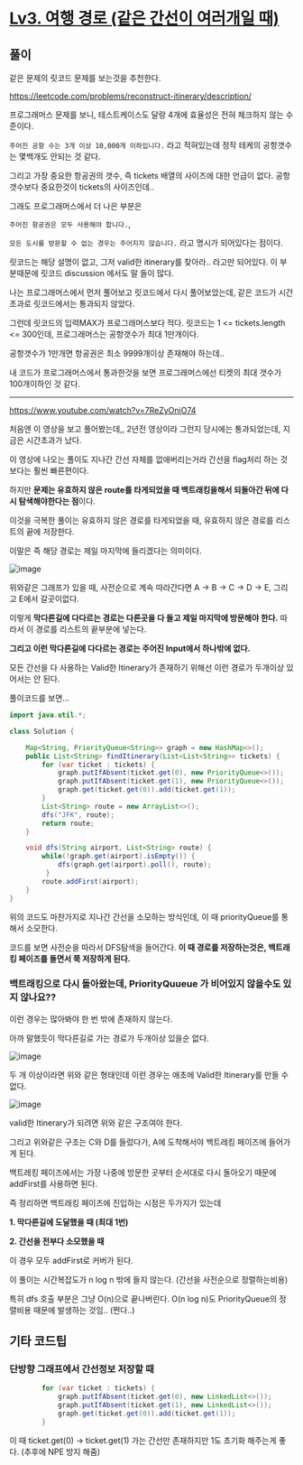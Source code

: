 # [Lv3. 여행 경로 (같은 간선이 여러개일 때)](https://school.programmers.co.kr/learn/courses/30/lessons/43164?language=java)

## 풀이

같은 문제의 릿코드 문제를 보는것을 추천한다.

https://leetcode.com/problems/reconstruct-itinerary/description/

프로그래머스 문제를 보니, 테스트케이스도 달랑 4개에 효율성은 전혀 체크하지 않는 수준이다.

`주어진 공항 수는 3개 이상 10,000개 이하입니다.` 라고 적혀있는데 정작 테케의 공항갯수는 몇백개도 안되는 것 같다.

그리고 가장 중요한 항공권의 갯수, 즉 tickets 배열의 사이즈에 대한 언급이 없다. 공항갯수보다 중요한것이 tickets의 사이즈인데..

그래도 프로그래머스에서 더 나은 부분은 

`주어진 항공권은 모두 사용해야 합니다.`,

`모든 도시를 방문할 수 없는 경우는 주어지지 않습니다.` 라고 명시가 되어있다는 점이다.

릿코드는 해당 설명이 없고, 그저 valid한 itinerary를 찾아라.. 라고만 되어있다. 이 부분때문에 릿코드 discussion 에서도 말 들이 많다. 

나는 프로그래머스에서 먼저 풀어보고 릿코드에서 다시 풀어보았는데, 같은 코드가 시간초과로 릿코드에서는 통과되지 않았다.

그런데 릿코드의 입력MAX가 프로그래머스보다 적다. 릿코드는 1 <= tickets.length <= 300인데, 프로그래머스는 공항갯수가 최대 1만개이다. 

공항갯수가 1만개면 항공권은 최소 9999개이상 존재해야 하는데..

내 코드가 프로그래머스에서 통과한것을 보면 프로그래머스에선 티켓의 최대 갯수가 100개이하인 것 같다.

--------------------------------------

https://www.youtube.com/watch?v=7ReZyOniO74

처음엔 이 영상을 보고 풀어봤는데,, 2년전 영상이라 그런지 당시에는 통과되었는데, 지금은 시간초과가 났다. 

이 영상에 나오는 풀이도 지나간 간선 자체를 없애버리는거라 간선을 flag처리 하는 것 보다는 훨씬 빠른편이다. 

하지만 **문제는 유효하지 않은 route를 타게되었을 때 백트래킹을해서 되돌아간 뒤에 다시 탐색해야한다는 점**이다. 

이것을 극복한 풀이는 유효하지 않은 경로를 타게되었을 때, 유효하지 않은 경로를 리스트의 끝에 저장한다.

이말은 즉 해당 경로는 제일 마지막에 들리겠다는 의미이다.

![image](https://github.com/gomudayya/AlgorithmNote/assets/129571789/08646a26-6f55-4766-9641-f0c9548e0d21)

위와같은 그래프가 있을 때, 사전순으로 계속 따라간다면 A -> B -> C -> D -> E, 그리고 E에서 갈곳이없다.

이렇게 **막다른길에 다다르는 경로는 다른곳을 다 돌고 제일 마지막에 방문해야 한다.** 따라서 이 경로를 리스트의 끝부분에 넣는다.

**그리고 이런 막다른길에 다다르는 경로는 주어진 Input에서 하나밖에 없다.** 

모든 간선을 다 사용하는 Valid한 Itinerary가 존재하기 위해선 이런 경로가 두개이상 있어서는 안 된다. 

풀이코드를 보면...

```java
import java.util.*;

class Solution {

    Map<String, PriorityQueue<String>> graph = new HashMap<>();
    public List<String> findItinerary(List<List<String>> tickets) {
        for (var ticket : tickets) {
            graph.putIfAbsent(ticket.get(0), new PriorityQueue<>());
            graph.putIfAbsent(ticket.get(1), new PriorityQueue<>());
            graph.get(ticket.get(0)).add(ticket.get(1));
        }
        List<String> route = new ArrayList<>();
        dfs("JFK", route);
        return route;
    }

    void dfs(String airport, List<String> route) {
        while(!graph.get(airport).isEmpty()) {
            dfs(graph.get(airport).poll(), route);
         }
        route.addFirst(airport);
    }
}
```

위의 코드도 마찬가지로 지나간 간선을 소모하는 방식인데, 이 때 priorityQueue를 통해서 소모한다.

코드를 보면 사전순을 따라서 DFS탐색을 들어간다. **이 때 경로를 저장하는것은, 백트래킹 페이즈를 돌면서 쭉 저장하게 된다.**

### 백트래킹으로 다시 돌아왔는데, PriorityQuueue 가 비어있지 않을수도 있지 않나요??

이런 경우는 많아봐야 한 번 밖에 존재하지 않는다.

아까 말했듯이 막다른길로 가는 경로가 두개이상 있을순 없다.

![image](https://github.com/gomudayya/AlgorithmNote/assets/129571789/73552f58-160c-4c2b-abc1-1523d113ae7f)

두 개 이상이라면 위와 같은 형태인데 이런 경우는 애초에 Valid한 Itinerary를 만들 수 없다.

![image](https://github.com/gomudayya/AlgorithmNote/assets/129571789/410254cc-7f18-4565-9ef2-f523c241a517)

valid한 Itinerary가 되려면 위와 같은 구조여야 한다.

그리고 위와같은 구조는 C와 D를 들렀다가, A에 도착해서야 백트레킹 페이즈에 들어가게 된다.

백트레킹 페이즈에서는 가장 나중에 방문한 곳부터 순서대로 다시 돌아오기 때문에 addFirst를 사용하면 된다.

즉 정리하면 백트래킹 페이즈에 진입하는 시점은 두가지가 있는데

**1. 막다른길에 도달했을 때 (최대 1번)**

**2. 간선을 전부다 소모했을 때**

이 경우 모두 addFirst로 커버가 된다.

이 풀이는 시간복잡도가 n log n 밖에 들지 않는다. (간선을 사전순으로 정렬하는비용)

특히 dfs 호출 부분은 그냥 O(n)으로 끝나버린다. O(n log n)도 PriorityQueue의 정렬비용 때문에 발생하는 것임.. (쩐다..)

## 기타 코드팁

### 단방향 그래프에서 간선정보 저장할 때

```java
        for (var ticket : tickets) {
            graph.putIfAbsent(ticket.get(0), new LinkedList<>());
            graph.putIfAbsent(ticket.get(1), new LinkedList<>());
            graph.get(ticket.get(0)).add(ticket.get(1));
        }
```

이 때 ticket.get(0) -> ticket.get(1) 가는 간선만 존재하지만 1도 초기화 해주는게 좋다. (추후에 NPE 방지 해줌)
